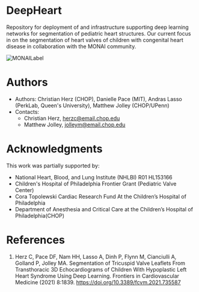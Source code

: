 # DeepHeart
Repository for deployment of and infrastructure supporting deep learning networks for segmentation of pediatric heart structures.  Our current focus in on the segmentation of heart valves of children with congenital heart disease in collaboration with the MONAI community.

![MONAILabel](https://user-images.githubusercontent.com/10195822/141850003-9004e8b4-4daf-405a-868a-0fc6841d220a.gif)

# Authors

- Authors: Christian Herz (CHOP), Danielle Pace (MIT), Andras Lasso (PerkLab, Queen's University), Matthew Jolley (CHOP/UPenn)
- Contacts:
  - Christian Herz, <email>herzc@email.chop.edu</email>
  - Matthew Jolley, <email>jolleym@email.chop.edu</email>

 # Acknowledgments

This work was partially supported by:

- National Heart, Blood, and Lung Institute (NHLBI) R01 HL153166
- Children's Hospital of Philadelphia Frontier Grant (Pediatric Valve Center)
- Cora Topolewski Cardiac Research Fund At the Children’s Hospital of Philadelphia
- Department of Anesthesia and Critical Care at the Children’s Hospital of Philadelphia(CHOP)


# References

1. Herz C, Pace DF, Nam HH, Lasso A, Dinh P, Flynn M, Cianciulli A, Golland P, Jolley MA. Segmentation of Tricuspid Valve Leaflets From Transthoracic 3D Echocardiograms of Children With Hypoplastic Left Heart Syndrome Using Deep Learning. Frontiers in Cardiovascular Medicine (2021) 8:1839. https://doi.org/10.3389/fcvm.2021.735587
